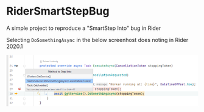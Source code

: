 # RiderSmartStepBug
A simple project to reproduce a "SmartStep Into" bug in Rider

Selecting `DoSomethingAsync` in the below screenhost does noting in Rider 2020.1

![Screenshot](Capture.png)
